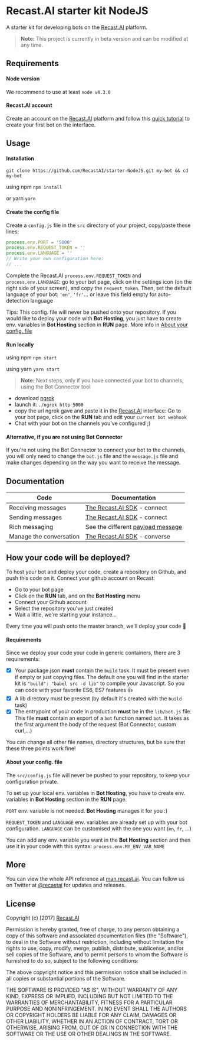 # Recast.AI starter kit NodeJS

A starter kit for developing bots on the [Recast.AI](https://recast.ai) platform.

> **Note:** This project is currently in beta version and can be modified at any time.

## Requirements

#### Node version

We recommend to use at least `node v4.3.0`


#### Recast.AI account

Create an account on the [Recast.AI](https://recast.ai) platform and follow this [quick tutorial](https://recast.ai/gettingstarted) to create your first bot on the interface.

## Usage


#### Installation

`git clone https://github.com/RecastAI/starter-NodeJS.git my-bot && cd my-bot`

using npm
`npm install`

or yarn
`yarn`


#### Create the config file

 Create a `config.js` file in the `src` directory of your project, copy/paste these lines:

```javascript
process.env.PORT = '5000'
process.env.REQUEST_TOKEN = ''
process.env.LANGUAGE = ''
// Write your own configuration here:
// ...
```

Complete the Recast.AI `process.env.REQUEST_TOKEN` and `process.env.LANGUAGE`: go to your bot page, click on the settings icon (on the right side of your screen), and copy the `request_token`.
Then, set the default language of your bot: `'en'`, `'fr'`... or leave this field empty for auto-detection language

Tips: This config. file will never be pushed onto your repository. If you would like to deploy your code with **Bot Hosting**, you just have to create env. variables in **Bot Hosting** section in **RUN** page. More info in [About your config. file](https://github.com/RecastAI/starter-NodeJS#about-your-config-file)


#### Run locally

using npm `npm start`

using yarn `yarn start`

> **Note:** Next steps, only if you have connected your bot to channels, using the Bot Connector tool

- download [ngrok](https://ngrok.com/)
- launch it: `./ngrok http 5000`
- copy the url ngrok gave and paste it in the [Recast.AI](https://recast.ai) interface: Go to your bot page, click on the **RUN** tab and edit your `current bot webhook`
- Chat with your bot on the channels you've configured ;)

#### Alternative, if you are not using **Bot Connector**

If you're not using the Bot Connector to connect your bot to the channels, you will only need to change the `bot.js` file and the `message.js` file and make changes depending on the way you want to receive the message.

## Documentation

Code | Documentation
------------ | -------------
Receiving messages | [The Recast.AI SDK](https://github.com/RecastAI/SDK-NodeJS/wiki) - connect
Sending messages | [The Recast.AI SDK](https://github.com/RecastAI/SDK-NodeJS/wiki) - connect
Rich messaging | See the different [payload message](https://man.recast.ai)
Manage the conversation | [The Recast.AI SDK](https://github.com/RecastAI/SDK-NodeJS/wiki) - converse


## How your code will be deployed?

To host your bot and deploy your code, create a repository on Github, and push this code on it.
Connect your github account on Recast:

- Go to your bot page
- Click on the **RUN** tab, and on the **Bot Hosting** menu
- Connect your Github account
- Select the repository you've just created
- Wait a little, we're starting your instance...

Every time you will push onto the master branch, we'll deploy your code :clap:

#### Requirements

Since we deploy your code your code in generic containers, there are 3 requirements:

- [x] Your package.json **must** contain the `build` task. It must be present even if empty or just copying files. The default one you will find in the starter kit is `"build": "babel src -d lib"` to compile your Javascript. So you can code with your favorite ES6, ES7 features :thumbsup:
- [x] A lib directory must be present (by default it's created with the `build` task)
- [x] The entrypoint of your code in production **must** be in the `lib/bot.js` file. This file **must** contain an export of a `bot` function named `bot`. It takes as the first argument the body of the request (Bot Connector, custom curl,...)

You can change all other file names, directory structures, but be sure that these three points work fine!

#### About your config. file

The `src/config.js` file will never be pushed to your repository, to keep your configuration private.

To set up your local env. variables in **Bot Hosting**, you have to create env. variables in **Bot Hosting** section in the **RUN** page.

`PORT` env. variable is not needed. **Bot Hosting** manages it for you :)

`REQUEST_TOKEN` and `LANGUAGE` env. variables are already set up with your bot configuration. `LANGUAGE` can be customised with the one you want (`en`, `fr`, ...)

You can add any env. variable you want in the **Bot Hosting** section and then use it in your code with this syntax: `process.env.MY_ENV_VAR_NAME`

## More

You can view the whole API reference at [man.recast.ai](https://man.recast.ai).
You can follow us on Twitter at [@recastai](https://twitter.com/recastai) for updates and releases.

## License

Copyright (c) [2017] [Recast.AI](https://recast.ai)

Permission is hereby granted, free of charge, to any person obtaining a copy
of this software and associated documentation files (the "Software"), to deal
in the Software without restriction, including without limitation the rights
to use, copy, modify, merge, publish, distribute, sublicense, and/or sell
copies of the Software, and to permit persons to whom the Software is
furnished to do so, subject to the following conditions:

The above copyright notice and this permission notice shall be included in all
copies or substantial portions of the Software.

THE SOFTWARE IS PROVIDED "AS IS", WITHOUT WARRANTY OF ANY KIND, EXPRESS OR
IMPLIED, INCLUDING BUT NOT LIMITED TO THE WARRANTIES OF MERCHANTABILITY,
FITNESS FOR A PARTICULAR PURPOSE AND NONINFRINGEMENT. IN NO EVENT SHALL THE
AUTHORS OR COPYRIGHT HOLDERS BE LIABLE FOR ANY CLAIM, DAMAGES OR OTHER
LIABILITY, WHETHER IN AN ACTION OF CONTRACT, TORT OR OTHERWISE, ARISING FROM,
OUT OF OR IN CONNECTION WITH THE SOFTWARE OR THE USE OR OTHER DEALINGS IN THE
SOFTWARE.
